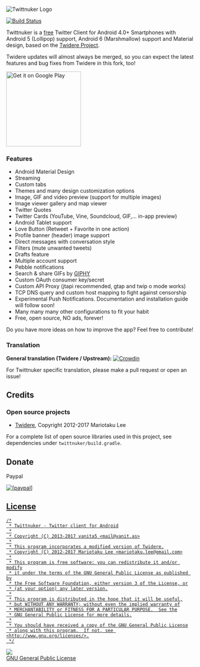 ![Twittnuker Logo](http://twittnuker.org/assets/img/twittnuker_header.png)

[![Build Status](https://travis-ci.org/vanita5/twittnuker.svg?branch=master)](https://travis-ci.org/vanita5/twittnuker)

Twittnuker is a [free](https://www.gnu.org/philosophy/free-sw.html) Twitter Client for Android 4.0+ Smartphones with Android 5 (Lollipop) support, Android 6 (Marshmallow) support and Material design, based on the [Twidere Project](https://github.com/mariotaku/twidere).

Twidere updates will almost always be merged, so you can expect the latest features and bug fixes from Twidere in this fork, too!

<a href='https://play.google.com/store/apps/details?id=de.vanita5.twittnuker&utm_source=global_co&utm_medium=prtnr&utm_content=Mar2515&utm_campaign=PartBadge&pcampaignid=MKT-Other-global-all-co-prtnr-py-PartBadge-Mar2515-1'>
    <img alt='Get it on Google Play' src='https://play.google.com/intl/en_us/badges/images/generic/en_badge_web_generic.png'
    width="200"/>
</a>

### Features ###

* Android Material Design
* Streaming
* Custom tabs
* Themes and many design customization options
* Image, GIF and video preview (support for multiple images)
* Image viewer gallery and map viewer
* Twitter Quotes
* Twitter Cards (YouTube, Vine, Soundcloud, GIF,... in-app preview)
* Android Tablet support
* Love Button (Retweet + Favorite in one action)
* Profile banner (header) image support
* Direct messages with conversation style
* Filters (mute unwanted tweets)
* Drafts feature
* Multiple account support
* Pebble notifications
* Search & share GIFs by [GIPHY](https://giphy.com/)
* Custom OAuth consumer key/secret
* Custom API Proxy (jtapi recommended, gtap and twip o mode works)
* TCP DNS query and custom host mapping to fight against censorship
* Experimental Push Notifications. Documentation and installation guide will follow soon!
* Many many many other configurations to fit your habit
* Free, open source, NO ads, forever!

Do you have more ideas on how to improve the app? Feel free to contribute!


### Translation ###

**General translation (Twidere / Upstream):** [![Crowdin](https://d322cqt584bo4o.cloudfront.net/twidere/localized.svg)](https://crowdin.com/project/twidere)

For Twittnuker specific translation, please make a pull request or open an issue!


## Credits ##

### Open source projects ###

* [Twidere](https://github.com/mariotaku/twidere), Copyright 2012-2017 Mariotaku Lee

For a complete list of open source libraries used in this project, see dependencies under `twittnuker/build.gradle`.

## Donate ##
Paypal

<a href="https://www.paypal.com/cgi-bin/webscr?cmd=_s-xclick&hosted_button_id=8PJGYL8TAE6SN"><img src="https://www.paypalobjects.com/en_US/i/btn/btn_donate_LG.gif" alt="[paypal]" />



## License ##


    /*
     * Twittnuker - Twitter client for Android
     *
     * Copyright (C) 2013-2017 vanita5 <mail@vanit.as>
     *
     * This program incorporates a modified version of Twidere.
     * Copyright (C) 2012-2017 Mariotaku Lee <mariotaku.lee@gmail.com>
     *
     * This program is free software: you can redistribute it and/or modify
     * it under the terms of the GNU General Public License as published by
     * the Free Software Foundation, either version 3 of the License, or
     * (at your option) any later version.
     *
     * This program is distributed in the hope that it will be useful,
     * but WITHOUT ANY WARRANTY; without even the implied warranty of
     * MERCHANTABILITY or FITNESS FOR A PARTICULAR PURPOSE.  See the
     * GNU General Public License for more details.
     *
     * You should have received a copy of the GNU General Public License
     * along with this program.  If not, see <http://www.gnu.org/licenses/>.
     */
     
<a href="https://www.gnu.org/licenses/gpl-3.0.en.html"><img src="https://www.gnu.org/graphics/gplv3-127x51.png"><br/>GNU General Public License</a>
